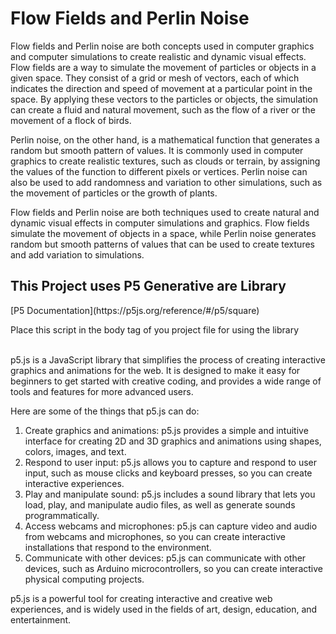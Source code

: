 <h1>Flow Fields and Perlin Noise
</h1>
Flow fields and Perlin noise are both concepts used in computer graphics and computer simulations to create realistic and dynamic visual effects.
<br>
Flow fields are a way to simulate the movement of particles or objects in a given space. They consist of a grid or mesh of vectors, each of which indicates the direction and speed of movement at a particular point in the space. By applying these vectors to the particles or objects, the simulation can create a fluid and natural movement, such as the flow of a river or the movement of a flock of birds.

Perlin noise, on the other hand, is a mathematical function that generates a random but smooth pattern of values. It is commonly used in computer graphics to create realistic textures, such as clouds or terrain, by assigning the values of the function to different pixels or vertices. Perlin noise can also be used to add randomness and variation to other simulations, such as the movement of particles or the growth of plants.

Flow fields and Perlin noise are both techniques used to create natural and dynamic visual effects in computer simulations and graphics. Flow fields simulate the movement of objects in a space, while Perlin noise generates random but smooth patterns of values that can be used to create textures and add variation to simulations.


<h2>This Project uses P5 Generative are Library</h2>
[P5 Documentation](https://p5js.org/reference/#/p5/square)

Place this script in the body tag of you project file for using the library <br>
<code><script src="https://cdnjs.cloudflare.com/ajax/libs/p5.js/1.5.0/p5.min.js"></script>
</code>
<br>
p5.js is a JavaScript library that simplifies the process of creating interactive graphics and animations for the web. It is designed to make it easy for beginners to get started with creative coding, and provides a wide range of tools and features for more advanced users.

Here are some of the things that p5.js can do:

<ol>
<li>Create graphics and animations: p5.js provides a simple and intuitive interface for creating 2D and 3D graphics and animations using shapes, colors, images, and text.
</li>
<li>Respond to user input: p5.js allows you to capture and respond to user input, such as mouse clicks and keyboard presses, so you can create interactive experiences.
</li>
<li>Play and manipulate sound: p5.js includes a sound library that lets you load, play, and manipulate audio files, as well as generate sounds programmatically.
</li>
<li>Access webcams and microphones: p5.js can capture video and audio from webcams and microphones, so you can create interactive installations that respond to the environment.
</li>
<li>Communicate with other devices: p5.js can communicate with other devices, such as Arduino microcontrollers, so you can create interactive physical computing projects.
</li>


</ol>

p5.js is a powerful tool for creating interactive and creative web experiences, and is widely used in the fields of art, design, education, and entertainment.












